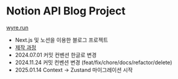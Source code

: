 # Notion API Blog Project

[wyre.run](https://www.wyre.run/)

- Next.js 및 노션을 이용한 블로그 프로젝트
- [제작 과정](https://www.wyre.run/engineering/making-notion-blog)
- 2024.07.01 커밋 컨벤션 한글로 변경
- 2024.11.24 커밋 컨벤션 변경 (feat/fix/chore/docs/refactor/delete)
- 2025.01.14 Context → Zustand 마이그레이션 시작
